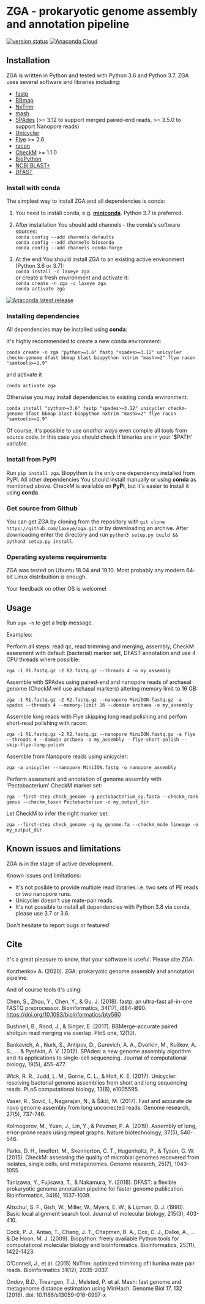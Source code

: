 # ZGA - prokaryotic genome assembly and annotation pipeline

[![version status](https://img.shields.io/pypi/v/zga.svg)](https://pypi.python.org/pypi/zga)
[![Anaconda Cloud](https://anaconda.org/laxeye/zga/badges/installer/conda.svg)](https://anaconda.org/laxeye/zga/)

## Installation

ZGA is written in Python and tested with Python 3.6 and Python 3.7. ZGA uses several software and libraries including:

* [fastp](https://github.com/OpenGene/fastp)
* [BBmap](https://sourceforge.net/projects/bbmap/)
* [NxTrim](https://github.com/sequencing/NxTrim)
* [mash](https://mash.readthedocs.io/en/latest/)
* [SPAdes](http://cab.spbu.ru/software/spades/) (>= 3.12 to support merged paired-end reads, >= 3.5.0 to support Nanopore reads)
* [Unicycler](https://github.com/rrwick/Unicycler/)
* [Flye](https://github.com/fenderglass/Flye) >= 2.6
* [racon](https://github.com/lbcb-sci/racon)
* [CheckM](https://github.com/Ecogenomics/CheckM) >= 1.1.0
* [BioPython](https://biopython.org/)
* [NCBI BLAST+](https://blast.ncbi.nlm.nih.gov/Blast.cgi)
* [DFAST](https://github.com/nigyta/dfast_core)

### Install with conda

The simplest way to install ZGA and all dependencies is conda:

1. You need to install conda, e.g. [**miniconda**](https://conda.io/en/latest/miniconda.html). Python 3.7 is preferred.

2. After installation You should add channels - the conda's software sources:  
`conda config --add channels defaults`  
`conda config --add channels bioconda`  
`conda config --add channels conda-forge`

3. At the end You should install ZGA to an existing active environment (Python 3.6 or 3.7):  
`conda install -c laxeye zga`  
or create a fresh environment and activate it:  
`conda create -n zga -c laxeye zga`  
`conda activate zga`

[![Anaconda latest release](https://anaconda.org/laxeye/zga/badges/latest_release_date.svg)](https://anaconda.org/laxeye/zga/)

### Installing dependencies

All dependencies may be installed using **conda**:

It's highly recommended to create a new conda environment:

`conda create -n zga "python>=3.6" fastp "spades>=3.12" unicycler checkm-genome dfast bbmap blast biopython nxtrim "mash>=2" flye racon "samtools>=1.9"`

and activate it

`conda activate zga`

Otherwise you may install dependencies to existing conda environment:

`conda install "python>=3.6" fastp "spades>=3.12" unicycler checkm-genome dfast bbmap blast biopython nxtrim "mash>=2" flye racon "samtools>=1.9"`

Of course, it's possible to use *another ways* even compile all tools from source code. In this case you should check if binaries are in your '$PATH' variable.

### Install from PyPI

Run `pip install zga`. Biopython is the only one dependency installed from PyPI. All other dependencies You should install manually or using **conda** as mentioned above. CheckM is available on **PyPi**, but it's easier to install it using **conda**.

### Get source from Github

You can get ZGA by cloning from the repository with `git clone https://github.com/laxeye/zga.git` or by downloading an archive.
After downloading enter the directory and run `python3 setup.py build && python3 setup.py install`.

### Operating systems requirements

ZGA was tested on Ubuntu 18.04 and 19.10. Most probably any modern 64-bit Linux distribuition is enough.

Your feedback on other OS is welcome!

## Usage

Run `zga -h` to get a help message.

Examples:

Perform all steps: read qc, read trimming and merging, assembly, CheckM assesment with default (bacterial) marker set, DFAST annotation and use 4 CPU threads where possible:

`zga -1 R1.fastq.gz -2 R2.fastq.gz --threads 4 -o my_assembly`

Assemble with SPAdes using paired-end and nanopore reads of archaeal genome (CheckM will use archaeal markers) altering memory limit to 16 GB:

`zga -1 R1.fastq.gz -2 R2.fastq.gz --nanopore MiniION.fastq.gz -a spades --threads 4 --memory-limit 16 --domain archaea -o my_assembly`

Assemble long reads with Flye skipping long read polishing and perfom short-read polishing with racon:

`zga -1 R1.fastq.gz -2 R2.fastq.gz --nanopore MiniION.fastq.gz -a flye --threads 4 --domain archaea -o my_assembly --flye-short-polish --skip-flye-long-polish`

Assemble from Nanopore reads using unicycler:

`zga -a unicycler --nanopore MiniION.fastq -o nanopore_assembly`

Perform assesment and annotation of genome assembly with 'Pectobacterium' CheckM marker set:

`zga --first-step check_genome -g pectobacterium_sp.fasta --checkm_rank genus --checkm_taxon Pectobacterium -o my_output_dir`

Let CheckM to infer the right marker set:

`zga --first-step check_genome -g my_genome.fa --checkm_mode lineage -o my_output_dir`

## Known issues and limitations

ZGA is in the stage of active development.

Known issues and limitations:

* It's not posible to provide multiple read libraries i.e. two sets of PE reads or two nanopore runs.
* Unicycler doesn't use mate-pair reads.
* It's not possible to install all dependencies with Python 3.8 via conda, please use 3.7 or 3.6.

Don't hesitate to report bugs or features!

## Cite

It's a great pleasure to know, that your software is useful. Please cite ZGA:

Korzhenkov A. (2020). ZGA: prokaryotic genome assembly and annotation pipeline.

And of course tools it's using:

Chen, S., Zhou, Y., Chen, Y., & Gu, J. (2018). fastp: an ultra-fast all-in-one FASTQ preprocessor. Bioinformatics, 34(17), i884-i890. https://doi.org/10.1093/bioinformatics/bty560

Bushnell, B., Rood, J., & Singer, E. (2017). BBMerge–accurate paired shotgun read merging via overlap. PloS one, 12(10).

Bankevich, A., Nurk, S., Antipov, D., Gurevich, A. A., Dvorkin, M., Kulikov, A. S., ... & Pyshkin, A. V. (2012). SPAdes: a new genome assembly algorithm and its applications to single-cell sequencing. Journal of computational biology, 19(5), 455-477.

Wick, R. R., Judd, L. M., Gorrie, C. L., & Holt, K. E. (2017). Unicycler: resolving bacterial genome assemblies from short and long sequencing reads. PLoS computational biology, 13(6), e1005595.

Vaser, R., Sović, I., Nagarajan, N., & Šikić, M. (2017). Fast and accurate de novo genome assembly from long uncorrected reads. Genome research, 27(5), 737-746.

Kolmogorov, M., Yuan, J., Lin, Y., & Pevzner, P. A. (2019). Assembly of long, error-prone reads using repeat graphs. Nature biotechnology, 37(5), 540-546.

Parks, D. H., Imelfort, M., Skennerton, C. T., Hugenholtz, P., & Tyson, G. W. (2015). CheckM: assessing the quality of microbial genomes recovered from isolates, single cells, and metagenomes. Genome research, 25(7), 1043-1055.

Tanizawa, Y., Fujisawa, T., & Nakamura, Y. (2018). DFAST: a flexible prokaryotic genome annotation pipeline for faster genome publication. Bioinformatics, 34(6), 1037-1039.

Altschul, S. F., Gish, W., Miller, W., Myers, E. W., & Lipman, D. J. (1990). Basic local alignment search tool. Journal of molecular biology, 215(3), 403-410.

Cock, P. J., Antao, T., Chang, J. T., Chapman, B. A., Cox, C. J., Dalke, A., ... & De Hoon, M. J. (2009). Biopython: freely available Python tools for computational molecular biology and bioinformatics. Bioinformatics, 25(11), 1422-1423.

O’Connell, J., et al. (2015) NxTrim: optimized trimming of Illumina mate pair reads. Bioinformatics 31(12), 2035-2037.

Ondov, B.D., Treangen, T.J., Melsted, P. et al. Mash: fast genome and metagenome distance estimation using MinHash. Genome Biol 17, 132 (2016). doi: 10.1186/s13059-016-0997-x

